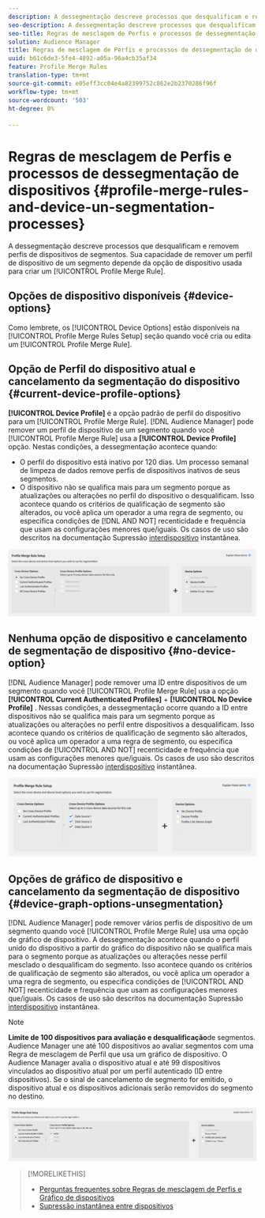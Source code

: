 ```yaml
---
description: A dessegmentação descreve processos que desqualificam e removem perfis de dispositivos de segmentos. Sua capacidade de remover um perfil de dispositivo de um segmento depende da opção de dispositivo usada para criar uma Regra de mesclagem de Perfis.
seo-description: A dessegmentação descreve processos que desqualificam e removem perfis de dispositivos de segmentos. Sua capacidade de remover um perfil de dispositivo de um segmento depende da opção de dispositivo usada para criar uma Regra de mesclagem de Perfis.
seo-title: Regras de mesclagem de Perfis e processos de dessegmentação de dispositivos
solution: Audience Manager
title: Regras de mesclagem de Perfis e processos de dessegmentação de dispositivos
uuid: b61c6de3-5fe4-4892-a05a-96a4cb35af34
feature: Profile Merge Rules
translation-type: tm+mt
source-git-commit: e05eff3cc04e4a82399752c862e2b2370286f96f
workflow-type: tm+mt
source-wordcount: '503'
ht-degree: 0%

---
```



# Regras de mesclagem de Perfis e processos de dessegmentação de dispositivos {#profile-merge-rules-and-device-un-segmentation-processes}

A dessegmentação descreve processos que desqualificam e removem perfis de dispositivos de segmentos. Sua capacidade de remover um perfil de dispositivo de um segmento depende da opção de dispositivo usada para criar um [!UICONTROL Profile Merge Rule].

## Opções de dispositivo disponíveis {#device-options}

Como lembrete, os [!UICONTROL Device Options] estão disponíveis na [!UICONTROL Profile Merge Rules Setup] seção quando você cria ou edita um [!UICONTROL Profile Merge Rule].

## Opção de Perfil do dispositivo atual e cancelamento da segmentação do dispositivo {#current-device-profile-options}

**[!UICONTROL Device Profile]** é a opção padrão de perfil do dispositivo para um [!UICONTROL Profile Merge Rule]. [!DNL Audience Manager] pode remover um perfil de dispositivo de um segmento quando você [!UICONTROL Profile Merge Rule] usa a **[!UICONTROL Device Profile]** opção. Nestas condições, a dessegmentação acontece quando:

* O perfil do dispositivo está inativo por 120 dias. Um processo semanal de limpeza de dados remove perfis de dispositivos inativos de seus segmentos.
* O dispositivo não se qualifica mais para um segmento porque as atualizações ou alterações no perfil do dispositivo o desqualificam. Isso acontece quando os critérios de qualificação de segmento são alterados, ou você aplica um operador a uma regra de segmento, ou especifica condições de [!DNL AND NOT] recenticidade e frequência [](../segments/recency-and-frequency.md) que usam as configurações menores que/iguais. Os casos de uso são descritos na documentação Supressão [interdispositivo](instant-cross-device-suppression.md) instantânea.

![somente dispositivo](assets/device-only.png)

## Nenhuma opção de dispositivo e cancelamento de segmentação de dispositivo {#no-device-option}

[!DNL Audience Manager] pode remover uma ID entre dispositivos de um segmento quando você [!UICONTROL Profile Merge Rule] usa a opção **[!UICONTROL Current Authenticated Profiles]** + **[!UICONTROL No Device Profile]** . Nessas condições, a dessegmentação ocorre quando a ID entre dispositivos não se qualifica mais para um segmento porque as atualizações ou alterações no perfil entre dispositivos a desqualificam. Isso acontece quando os critérios de qualificação de segmento são alterados, ou você aplica um operador a uma regra de segmento, ou especifica condições de [!UICONTROL AND NOT] recenticidade e frequência [](../segments/recency-and-frequency.md) que usam as configurações menores que/iguais. Os casos de uso são descritos na documentação Supressão [interdispositivo](instant-cross-device-suppression.md) instantânea.

![](assets/current-no-device.png)

## Opções de gráfico de dispositivo e cancelamento da segmentação de dispositivo {#device-graph-options-unsegmentation}

[!DNL Audience Manager] pode remover vários perfis de dispositivo de um segmento quando você [!UICONTROL Profile Merge Rule] usa uma opção de gráfico de dispositivo. A dessegmentação acontece quando o perfil unido do dispositivo a partir do gráfico do dispositivo não se qualifica mais para o segmento porque as atualizações ou alterações nesse perfil mesclado o desqualificam do segmento. Isso acontece quando os critérios de qualificação de segmento são alterados, ou você aplica um operador a uma regra de segmento, ou especifica condições de [!UICONTROL AND NOT] recenticidade e frequência [](../segments/recency-and-frequency.md) que usam as configurações menores que/iguais. Os casos de uso são descritos na documentação Supressão [interdispositivo](instant-cross-device-suppression.md) instantânea.

>[!NOTE]
>
>**Limite de 100 dispositivos para avaliação e desqualificação**de segmentos.
>Audience Manager une até 100 dispositivos ao avaliar segmentos com uma Regra de mesclagem de Perfil que usa um gráfico de dispositivo. O Audience Manager avalia o dispositivo atual e até 99 dispositivos vinculados ao dispositivo atual por um perfil [](../../reference/visitor-authentication-states.md) autenticado (ID entre dispositivos). Se o sinal de cancelamento de segmento for emitido, o dispositivo atual e os dispositivos adicionais serão removidos do segmento no destino.

![](assets/last-device-graph.png)

>[!MORELIKETHIS]
>
>* [Perguntas frequentes sobre Regras de mesclagem de Perfis e Gráfico de dispositivos](../../faq/faq-profile-merge.md)
>* [Supressão instantânea entre dispositivos](instant-cross-device-suppression.md)

